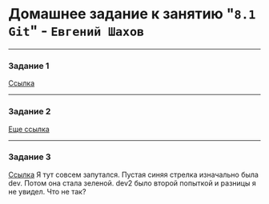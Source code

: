 # Домашнее задание к занятию "`8.1 Git`" - `Евгений Шахов`
---
### Задание 1

[Ссылка](https://github.com/126W/hw8.1/commit/f9e7296dd2c33938eeed2212b513b0a1f1fff61e)

---
### Задание 2

[Eще ссылка](https://github.com/126W/hw8.1/commit/0a6579fb93a55c5d5e55a9a1d38552bb8573cb7e)

---
### Задание 3

[Ссылка](https://github.com/126W/hw8.1/network) 
Я тут совсем запутался. Пустая синяя стрелка изначально была dev. Потом она стала зеленой. dev2 было второй попыткой и разницы я не увидел. Что не так?
